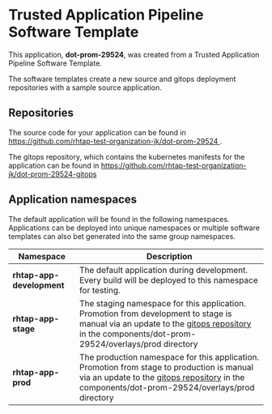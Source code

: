 # Trusted Application Pipeline Software Template

This application, **dot-prom-29524**, was created from a Trusted Application Pipeline Software Template.

The software templates create a new source and gitops deployment repositories with a sample source application. 

## Repositories

The source code for your application can be found in [https://github.com/rhtap-test-organization-jk/dot-prom-29524 ](https://github.com/rhtap-test-organization-jk/dot-prom-29524 ).
 
The gitops repository, which contains the kubernetes manifests for the application can be found in 
[https://github.com/rhtap-test-organization-jk/dot-prom-29524-gitops ](https://github.com/rhtap-test-organization-jk/dot-prom-29524-gitops ) 

## Application namespaces 

The default application will be found in the following namespaces. Applications can be deployed into unique namespaces or multiple software templates can also bet generated into the same group namespaces.  

|  Namespace   |  Description   |  
| -------- | -------- |   
| **rhtap-app-development** | The default application during development. Every build will be deployed to this namespace for testing. | 
| **rhtap-app-stage** | The staging namespace for this application. Promotion from development to stage is manual via an update to the [gitops repository](https://github.com/rhtap-test-organization-jk/dot-prom-29524-gitops ) in the components/dot-prom-29524/overlays/prod directory |  
| **rhtap-app-prod** | The production namespace for this application. Promotion from stage to production is manual via an update to the [gitops repository](https://github.com/rhtap-test-organization-jk/dot-prom-29524-gitops ) in the components/dot-prom-29524/overlays/prod directory | 
